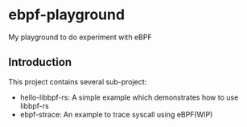 # ebpf-playground

My playground to do experiment with eBPF

## Introduction

This project contains several sub-project:
* hello-libbpf-rs: A simple example which demonstrates how to use libbpf-rs
* ebpf-strace: An example to trace syscall using eBPF(WIP)

